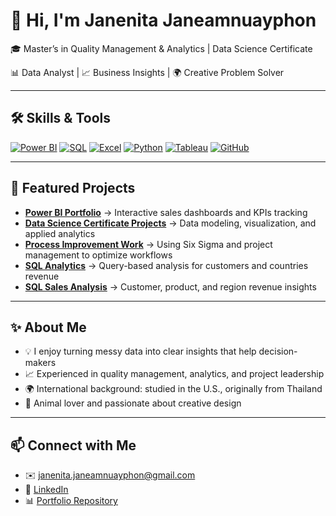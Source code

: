 # 👋 Hi, I'm Janenita Janeamnuayphon  

🎓 Master’s in Quality Management & Analytics  | Data Science Certificate

📊 Data Analyst | 📈 Business Insights | 🌍 Creative Problem Solver  

---

## 🛠 Skills & Tools

[![Power BI](https://img.shields.io/badge/Power%20BI-F2C811?style=for-the-badge&logo=powerbi&logoColor=black)](https://github.com/JanenitaJane/PowerBI_Portfolio...)
[![SQL](https://img.shields.io/badge/SQL-336791?style=for-the-badge&logo=postgresql&logoColor=white)](https://github.com/JanenitaJane/sql-projects.git...)
[![Excel](https://img.shields.io/badge/Excel-217346?style=for-the-badge&logo=microsoft-excel&logoColor=white)](https://github.com/JanenitaJane/quality-analytics-lss...)
[![Python](https://img.shields.io/badge/Python-3776AB?style=for-the-badge&logo=python&logoColor=white)](https://github.com/JanenitaJane/da-python-eda-ml...)
[![Tableau](https://img.shields.io/badge/Tableau-E97627?style=for-the-badge&logo=tableau&logoColor=white)](https://github.com/JanenitaJane/da-tableau-sales-dashboard...)
[![GitHub](https://img.shields.io/badge/GitHub-181717?style=for-the-badge&logo=github&logoColor=white)](https://github.com/JanenitaJane...)

---

## 📁 Featured Projects

- [**Power BI Portfolio**](https://github.com/JanenitaJane/PowerBI_Portfolio) → Interactive sales dashboards and KPIs tracking  
- [**Data Science Certificate Projects**](https://github.com/JanenitaJane/DataScience_Certificate) → Data modeling, visualization, and applied analytics  
- [**Process Improvement Work**](https://github.com/JanenitaJane/quality-analytics-lss) → Using Six Sigma and project management to optimize workflows  
- [**SQL Analytics**](https://github.com/JanenitaJane/da-sql-case-study) → Query-based analysis for customers and countries revenue  
- [**SQL Sales Analysis**](https://github.com/JanenitaJane/da-sql-sales-analysis) → Customer, product, and region revenue insights


---

## ✨ About Me  
- 💡 I enjoy turning messy data into clear insights that help decision-makers  
- 📈 Experienced in quality management, analytics, and project leadership  
- 🌍 International background: studied in the U.S., originally from Thailand  
- 🐾 Animal lover and passionate about creative design  

---

## 📫 Connect with Me  
- ✉️ [janenita.janeamnuayphon@gmail.com](mailto:janenita.janeamnuayphon@gmail.com)  
- 💼 [LinkedIn](https://www.linkedin.com/in/janenita-janeamnuayphon/)  
- 📊 [Portfolio Repository](https://github.com/JanenitaJane/PowerBI_Portfolio)  
